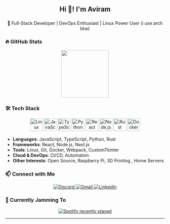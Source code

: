 <h2 align="center">Hi 👋! I'm Aviram</h2>

###

<p align="center">
  🚀 Full-Stack Developer | DevOps Enthusiast | Linux Power User (i use arch btw)
</p>

###

### 🔥 GitHub Stats
<p align="center">
  <img src="https://github-readme-stats.vercel.app/api/top-langs?username=DevSnippy&layout=compact&langs_count=6&theme=dracula" height="150" />
</p>

###

### 🛠️ Tech Stack  
<p align="center">
  <img src="https://cdn.jsdelivr.net/gh/devicons/devicon/icons/linux/linux-original.svg" height="40" alt="Linux" />
  <img src="https://cdn.jsdelivr.net/gh/devicons/devicon/icons/javascript/javascript-original.svg" height="40" alt="JavaScript" />
  <img src="https://cdn.jsdelivr.net/gh/devicons/devicon/icons/typescript/typescript-original.svg" height="40" alt="TypeScript" />
  <img src="https://cdn.jsdelivr.net/gh/devicons/devicon/icons/python/python-original.svg" height="40" alt="Python" />
  <img src="https://cdn.jsdelivr.net/gh/devicons/devicon/icons/react/react-original.svg" height="40" alt="React" />
  <img src="https://cdn.jsdelivr.net/gh/devicons/devicon/icons/nodejs/nodejs-original.svg" height="40" alt="Node.js" />
  <img src="https://cdn.jsdelivr.net/gh/devicons/devicon/icons/rust/rust-original.svg" height="40" alt="Rust" />
  <img src="https://cdn.jsdelivr.net/gh/devicons/devicon/icons/docker/docker-original.svg" height="40" alt="Docker" />
</p>

- **Languages**: JavaScript, TypeScript, Python, Rust  
- **Frameworks**: React, Node.js, Next.js  
- **Tools**: Linux, Git, Docker, Webpack, CustomTkinter  
- **Cloud & DevOps**: CI/CD, Automation  
- **Other Interests**: Open Source, Raspberry Pi, 3D Printing , Home Servers 

###

### 📫 Connect with Me  
<p align="center">
  <a href="your-discord-link">
    <img src="https://img.shields.io/badge/Discord-7289DA?style=for-the-badge&logo=discord&logoColor=white" alt="Discord" />
  </a>
  <a href="mailto:your-email@gmail.com">
    <img src="https://img.shields.io/badge/Gmail-D14836?style=for-the-badge&logo=gmail&logoColor=white" alt="Gmail" />
  </a>
  <a href="your-linkedin-profile">
    <img src="https://img.shields.io/badge/LinkedIn-0077B5?style=for-the-badge&logo=linkedin&logoColor=white" alt="LinkedIn" />
  </a>
</p>

###

### 🎵 Currently Jamming To  
<p align="center">
  <a href="https://open.spotify.com/user/aviram121">
    <img src="https://spotify-recently-played-readme.vercel.app/api?user=aviram121&count=3&unique=false" alt="Spotify recently played" />
  </a>
</p>

---
